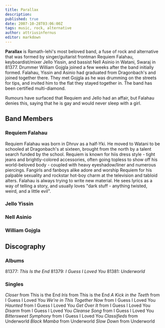 ```yaml
---
title: Parallax
description:
published: true
date: 2007-10-28T03:06:00Z
tags: music, rock, alternative
author: attriusinfernus
editor: markdown
---
```


**Parallax** is Ramath-lehi's most beloved band, a fuse of rock and alternative that was formed by singer/guitarist frontman Requiem Falahau, keyboardist/mixer Jello Yissin, and bassist Nell Asinio in Watani, Swaraj in 81377. Drummer William Gojgla joined a few weeks after the band initially formed. Falahau, Yissin and Asinio had graduated from Dragonbach's and joined together there. They met Gojgla as he was drumming on the streets for tips, and invited him to the flat they stayed together in. The band has been certified multi-diamond.

Rumours have surfaced that Requiem and Jello had an affair, but Falahau denies this, saying that he is gay and would never sleep with a girl.

Band Members
------------

### Requiem Falahau

Requiem Falahau was born in Dhruv as a half-Yki. He moved to Watani to be schooled at Dragonbach's at sixteen, brought from the north by a talent search funded by the school. Requiem is known for hiis dress style - tight jeans and brightly-colored accessories, often going topless to show off his world-beloved body - coupled with heavy eyeshadow/liner and numerous piercings. Fangirls and fanboys alike adore and worship Requiem for his palpable sexuality and rockstar hot-boy charm at the television and tabloid alters. Falahau is always trying to write new material. He sees lyrics as a way of telling a story, and usually loves "dark stuff - anything twisted, weird, and a little evil".

### Jello Yissin

### Nell Asinio

### William Gojgla

Discography
-----------

### Albums

81377: <i>This Is the End</i> 81379: <i>I Guess I Loved You</i> 81381: <i>Underworld</i>

### Singles

<i>Closer</i> from This is the End <i>Iris</i> from This is the End <i>A Kick in the Teeth</i> from I Guess I Loved You <i>We're in This Together Now</i> from I Guess I Loved You <i>Haunted</i> from I Guess I Loved You <i>Get Over It</i> from I Guess I Loved You <i>Disarm</i> from I Guess I Loved You <i>Cleanse Song</i> from I Guess I Loved You <i>Bittersweet Symphony</i> from I Guess I Loved You <i>Classifieds</i> from Underworld <i>Black Mamba</i> from Underworld <i>Slow Down</i> from Underworld</i>